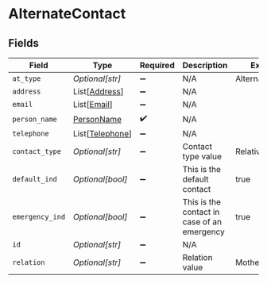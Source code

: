 # AlternateContact


## Fields

| Field                                               | Type                                                | Required                                            | Description                                         | Example                                             |
| --------------------------------------------------- | --------------------------------------------------- | --------------------------------------------------- | --------------------------------------------------- | --------------------------------------------------- |
| `at_type`                                           | *Optional[str]*                                     | :heavy_minus_sign:                                  | N/A                                                 | AlternateContact                                    |
| `address`                                           | List[[Address](../../models/shared/address.md)]     | :heavy_minus_sign:                                  | N/A                                                 |                                                     |
| `email`                                             | List[[Email](../../models/shared/email.md)]         | :heavy_minus_sign:                                  | N/A                                                 |                                                     |
| `person_name`                                       | [PersonName](../../models/shared/personname.md)     | :heavy_check_mark:                                  | N/A                                                 |                                                     |
| `telephone`                                         | List[[Telephone](../../models/shared/telephone.md)] | :heavy_minus_sign:                                  | N/A                                                 |                                                     |
| `contact_type`                                      | *Optional[str]*                                     | :heavy_minus_sign:                                  | Contact type value                                  | Relative                                            |
| `default_ind`                                       | *Optional[bool]*                                    | :heavy_minus_sign:                                  | This is the default contact                         | true                                                |
| `emergency_ind`                                     | *Optional[bool]*                                    | :heavy_minus_sign:                                  | This is the contact in case of an emergency         | true                                                |
| `id`                                                | *Optional[str]*                                     | :heavy_minus_sign:                                  | N/A                                                 |                                                     |
| `relation`                                          | *Optional[str]*                                     | :heavy_minus_sign:                                  | Relation value                                      | Mother                                              |